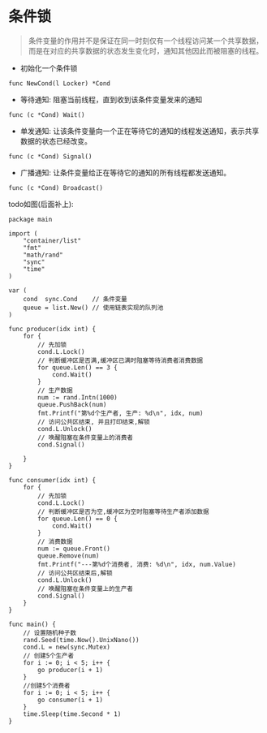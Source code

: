 # 条件锁

> 条件变量的作用并不是保证在同一时刻仅有一个线程访问某一个共享数据，而是在对应的共享数据的状态发生变化时，通知其他因此而被阻塞的线程。

- 初始化一个条件锁
```
func NewCond(l Locker) *Cond
```
- 等待通知: 阻塞当前线程，直到收到该条件变量发来的通知
```
func (c *Cond) Wait() 
```

- 单发通知: 让该条件变量向一个正在等待它的通知的线程发送通知，表示共享数据的状态已经改变。
```
func (c *Cond) Signal() 
```
- 广播通知: 让条件变量给正在等待它的通知的所有线程都发送通知。
```
func (c *Cond) Broadcast()
```


todo如图(后面补上):
```
package main

import (
	"container/list"
	"fmt"
	"math/rand"
	"sync"
	"time"
)

var (
	cond  sync.Cond    // 条件变量
	queue = list.New() // 使用链表实现的队列池
)

func producer(idx int) {
	for {
		// 先加锁
		cond.L.Lock()
		// 判断缓冲区是否满,缓冲区已满时阻塞等待消费者消费数据
		for queue.Len() == 3 {
			cond.Wait()
		}
		// 生产数据
		num := rand.Intn(1000)
		queue.PushBack(num)
		fmt.Printf("第%d个生产者, 生产: %d\n", idx, num)
		// 访问公共区结束, 并且打印结束,解锁
		cond.L.Unlock()
		// 唤醒阻塞在条件变量上的消费者
		cond.Signal()

	}
}

func consumer(idx int) {
	for {
		// 先加锁
		cond.L.Lock()
		// 判断缓冲区是否为空,缓冲区为空时阻塞等待生产者添加数据
		for queue.Len() == 0 {
			cond.Wait()
		}
		// 消费数据
		num := queue.Front()
		queue.Remove(num)
		fmt.Printf("---第%d个消费者, 消费: %d\n", idx, num.Value)
		// 访问公共区结束后,解锁
		cond.L.Unlock()
		// 唤醒阻塞在条件变量上的生产者
		cond.Signal()
	}
}

func main() {
	// 设置随机种子数
	rand.Seed(time.Now().UnixNano())
	cond.L = new(sync.Mutex)
	// 创建5个生产者
	for i := 0; i < 5; i++ {
		go producer(i + 1)
	}
	//创建5个消费者
	for i := 0; i < 5; i++ {
		go consumer(i + 1)
	}
	time.Sleep(time.Second * 1)
}

```